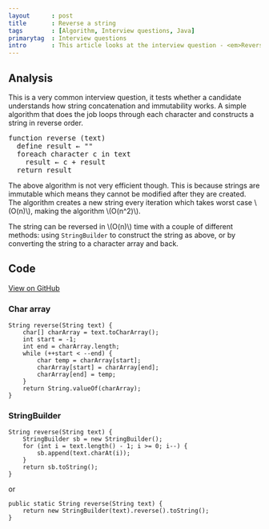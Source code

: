 ```yaml
---
layout      : post
title       : Reverse a string
tags        : [Algorithm, Interview questions, Java]
primarytag  : Interview questions
intro       : This article looks at the interview question - <em>Reverse a string in the most efficient way possible. For example an input of <code>"abc123"</code> will result in the output <code>"321cba"</code></em>.
---
```


## Analysis

This is a very common interview question, it tests whether a candidate understands how string concatenation and immutability works. A simple algorithm that does the job loops through each character and constructs a string in reverse order.

<pre>
function reverse (text)
  define result &larr; ""
  foreach character c in text
    result &larr; c + result
  return result
</pre>

The above algorithm is not very efficient though. This is because strings are immutable which means they cannot be modified after they are created. The algorithm creates a new string every iteration which takes worst case \\(O(n)\\), making the algorithm \\(O(n^2)\\).

The string can be reversed in \\(O(n)\\) time with a couple of different methods: using `StringBuilder` to construct the string as above, or by converting the string to a character array and back.



## Code

[View on GitHub][1]

### Char array

<!--prettify lang=java-->
    String reverse(String text) {
        char[] charArray = text.toCharArray();
        int start = -1;
        int end = charArray.length;
        while (++start < --end) {
            char temp = charArray[start]; 
            charArray[start] = charArray[end];
            charArray[end] = temp;
        }
        return String.valueOf(charArray);
    }

### StringBuilder

<!--prettify lang=java-->
    String reverse(String text) {
        StringBuilder sb = new StringBuilder();
        for (int i = text.length() - 1; i >= 0; i--) {
            sb.append(text.charAt(i));
        }
        return sb.toString();
    }

or

<!--prettify lang=java-->
    public static String reverse(String text) {
        return new StringBuilder(text).reverse().toString();
    }

[1]: https://github.com/Tyriar/growing-with-the-web/tree/master/algorithms/interview-questions/reverse-string